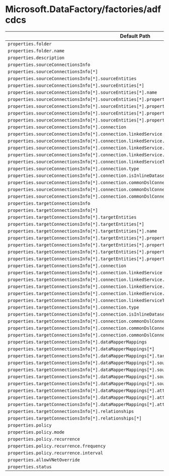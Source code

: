 # Microsoft.DataFactory/factories/adfcdcs

| Default Path | Alias |
|---|---|
| `properties.folder` | `Microsoft.DataFactory/factories/adfcdcs/folder` |
| `properties.folder.name` | `Microsoft.DataFactory/factories/adfcdcs/folder.name` |
| `properties.description` | `Microsoft.DataFactory/factories/adfcdcs/description` |
| `properties.sourceConnectionsInfo` | `Microsoft.DataFactory/factories/adfcdcs/sourceConnectionsInfo` |
| `properties.sourceConnectionsInfo[*]` | `Microsoft.DataFactory/factories/adfcdcs/sourceConnectionsInfo[*]` |
| `properties.sourceConnectionsInfo[*].sourceEntities` | `Microsoft.DataFactory/factories/adfcdcs/sourceConnectionsInfo[*].sourceEntities` |
| `properties.sourceConnectionsInfo[*].sourceEntities[*]` | `Microsoft.DataFactory/factories/adfcdcs/sourceConnectionsInfo[*].sourceEntities[*]` |
| `properties.sourceConnectionsInfo[*].sourceEntities[*].name` | `Microsoft.DataFactory/factories/adfcdcs/sourceConnectionsInfo[*].sourceEntities[*].name` |
| `properties.sourceConnectionsInfo[*].sourceEntities[*].properties.schema` | `Microsoft.DataFactory/factories/adfcdcs/sourceConnectionsInfo[*].sourceEntities[*].schema` |
| `properties.sourceConnectionsInfo[*].sourceEntities[*].properties.schema[*]` | `Microsoft.DataFactory/factories/adfcdcs/sourceConnectionsInfo[*].sourceEntities[*].schema[*]` |
| `properties.sourceConnectionsInfo[*].sourceEntities[*].properties.dslConnectorProperties` | `Microsoft.DataFactory/factories/adfcdcs/sourceConnectionsInfo[*].sourceEntities[*].dslConnectorProperties` |
| `properties.sourceConnectionsInfo[*].sourceEntities[*].properties.dslConnectorProperties[*]` | `Microsoft.DataFactory/factories/adfcdcs/sourceConnectionsInfo[*].sourceEntities[*].dslConnectorProperties[*]` |
| `properties.sourceConnectionsInfo[*].connection` | `Microsoft.DataFactory/factories/adfcdcs/sourceConnectionsInfo[*].connection` |
| `properties.sourceConnectionsInfo[*].connection.linkedService` | `Microsoft.DataFactory/factories/adfcdcs/sourceConnectionsInfo[*].connection.linkedService` |
| `properties.sourceConnectionsInfo[*].connection.linkedService.type` | `Microsoft.DataFactory/factories/adfcdcs/sourceConnectionsInfo[*].connection.linkedService.type` |
| `properties.sourceConnectionsInfo[*].connection.linkedService.referenceName` | `Microsoft.DataFactory/factories/adfcdcs/sourceConnectionsInfo[*].connection.linkedService.referenceName` |
| `properties.sourceConnectionsInfo[*].connection.linkedService.parameters` | `Microsoft.DataFactory/factories/adfcdcs/sourceConnectionsInfo[*].connection.linkedService.parameters` |
| `properties.sourceConnectionsInfo[*].connection.linkedServiceType` | `Microsoft.DataFactory/factories/adfcdcs/sourceConnectionsInfo[*].connection.linkedServiceType` |
| `properties.sourceConnectionsInfo[*].connection.type` | `Microsoft.DataFactory/factories/adfcdcs/sourceConnectionsInfo[*].connection.type` |
| `properties.sourceConnectionsInfo[*].connection.isInlineDataset` | `Microsoft.DataFactory/factories/adfcdcs/sourceConnectionsInfo[*].connection.isInlineDataset` |
| `properties.sourceConnectionsInfo[*].connection.commonDslConnectorProperties` | `Microsoft.DataFactory/factories/adfcdcs/sourceConnectionsInfo[*].connection.commonDslConnectorProperties` |
| `properties.sourceConnectionsInfo[*].connection.commonDslConnectorProperties[*]` | `Microsoft.DataFactory/factories/adfcdcs/sourceConnectionsInfo[*].connection.commonDslConnectorProperties[*]` |
| `properties.sourceConnectionsInfo[*].connection.commonDslConnectorProperties[*].name` | `Microsoft.DataFactory/factories/adfcdcs/sourceConnectionsInfo[*].connection.commonDslConnectorProperties[*].name` |
| `properties.targetConnectionsInfo` | `Microsoft.DataFactory/factories/adfcdcs/targetConnectionsInfo` |
| `properties.targetConnectionsInfo[*]` | `Microsoft.DataFactory/factories/adfcdcs/targetConnectionsInfo[*]` |
| `properties.targetConnectionsInfo[*].targetEntities` | `Microsoft.DataFactory/factories/adfcdcs/targetConnectionsInfo[*].targetEntities` |
| `properties.targetConnectionsInfo[*].targetEntities[*]` | `Microsoft.DataFactory/factories/adfcdcs/targetConnectionsInfo[*].targetEntities[*]` |
| `properties.targetConnectionsInfo[*].targetEntities[*].name` | `Microsoft.DataFactory/factories/adfcdcs/targetConnectionsInfo[*].targetEntities[*].name` |
| `properties.targetConnectionsInfo[*].targetEntities[*].properties.schema` | `Microsoft.DataFactory/factories/adfcdcs/targetConnectionsInfo[*].targetEntities[*].schema` |
| `properties.targetConnectionsInfo[*].targetEntities[*].properties.schema[*]` | `Microsoft.DataFactory/factories/adfcdcs/targetConnectionsInfo[*].targetEntities[*].schema[*]` |
| `properties.targetConnectionsInfo[*].targetEntities[*].properties.dslConnectorProperties` | `Microsoft.DataFactory/factories/adfcdcs/targetConnectionsInfo[*].targetEntities[*].dslConnectorProperties` |
| `properties.targetConnectionsInfo[*].targetEntities[*].properties.dslConnectorProperties[*]` | `Microsoft.DataFactory/factories/adfcdcs/targetConnectionsInfo[*].targetEntities[*].dslConnectorProperties[*]` |
| `properties.targetConnectionsInfo[*].connection` | `Microsoft.DataFactory/factories/adfcdcs/targetConnectionsInfo[*].connection` |
| `properties.targetConnectionsInfo[*].connection.linkedService` | `Microsoft.DataFactory/factories/adfcdcs/targetConnectionsInfo[*].connection.linkedService` |
| `properties.targetConnectionsInfo[*].connection.linkedService.type` | `Microsoft.DataFactory/factories/adfcdcs/targetConnectionsInfo[*].connection.linkedService.type` |
| `properties.targetConnectionsInfo[*].connection.linkedService.referenceName` | `Microsoft.DataFactory/factories/adfcdcs/targetConnectionsInfo[*].connection.linkedService.referenceName` |
| `properties.targetConnectionsInfo[*].connection.linkedService.parameters` | `Microsoft.DataFactory/factories/adfcdcs/targetConnectionsInfo[*].connection.linkedService.parameters` |
| `properties.targetConnectionsInfo[*].connection.linkedServiceType` | `Microsoft.DataFactory/factories/adfcdcs/targetConnectionsInfo[*].connection.linkedServiceType` |
| `properties.targetConnectionsInfo[*].connection.type` | `Microsoft.DataFactory/factories/adfcdcs/targetConnectionsInfo[*].connection.type` |
| `properties.targetConnectionsInfo[*].connection.isInlineDataset` | `Microsoft.DataFactory/factories/adfcdcs/targetConnectionsInfo[*].connection.isInlineDataset` |
| `properties.targetConnectionsInfo[*].connection.commonDslConnectorProperties` | `Microsoft.DataFactory/factories/adfcdcs/targetConnectionsInfo[*].connection.commonDslConnectorProperties` |
| `properties.targetConnectionsInfo[*].connection.commonDslConnectorProperties[*]` | `Microsoft.DataFactory/factories/adfcdcs/targetConnectionsInfo[*].connection.commonDslConnectorProperties[*]` |
| `properties.targetConnectionsInfo[*].connection.commonDslConnectorProperties[*].name` | `Microsoft.DataFactory/factories/adfcdcs/targetConnectionsInfo[*].connection.commonDslConnectorProperties[*].name` |
| `properties.targetConnectionsInfo[*].dataMapperMappings` | `Microsoft.DataFactory/factories/adfcdcs/targetConnectionsInfo[*].dataMapperMappings` |
| `properties.targetConnectionsInfo[*].dataMapperMappings[*]` | `Microsoft.DataFactory/factories/adfcdcs/targetConnectionsInfo[*].dataMapperMappings[*]` |
| `properties.targetConnectionsInfo[*].dataMapperMappings[*].targetEntityName` | `Microsoft.DataFactory/factories/adfcdcs/targetConnectionsInfo[*].dataMapperMappings[*].targetEntityName` |
| `properties.targetConnectionsInfo[*].dataMapperMappings[*].sourceEntityName` | `Microsoft.DataFactory/factories/adfcdcs/targetConnectionsInfo[*].dataMapperMappings[*].sourceEntityName` |
| `properties.targetConnectionsInfo[*].dataMapperMappings[*].sourceConnectionReference` | `Microsoft.DataFactory/factories/adfcdcs/targetConnectionsInfo[*].dataMapperMappings[*].sourceConnectionReference` |
| `properties.targetConnectionsInfo[*].dataMapperMappings[*].sourceConnectionReference.connectionName` | `Microsoft.DataFactory/factories/adfcdcs/targetConnectionsInfo[*].dataMapperMappings[*].sourceConnectionReference.connectionName` |
| `properties.targetConnectionsInfo[*].dataMapperMappings[*].sourceConnectionReference.type` | `Microsoft.DataFactory/factories/adfcdcs/targetConnectionsInfo[*].dataMapperMappings[*].sourceConnectionReference.type` |
| `properties.targetConnectionsInfo[*].dataMapperMappings[*].attributeMappingInfo` | `Microsoft.DataFactory/factories/adfcdcs/targetConnectionsInfo[*].dataMapperMappings[*].attributeMappingInfo` |
| `properties.targetConnectionsInfo[*].dataMapperMappings[*].attributeMappingInfo.attributeMappings` | `Microsoft.DataFactory/factories/adfcdcs/targetConnectionsInfo[*].dataMapperMappings[*].attributeMappingInfo.attributeMappings` |
| `properties.targetConnectionsInfo[*].dataMapperMappings[*].attributeMappingInfo.attributeMappings[*]` | `Microsoft.DataFactory/factories/adfcdcs/targetConnectionsInfo[*].dataMapperMappings[*].attributeMappingInfo.attributeMappings[*]` |
| `properties.targetConnectionsInfo[*].relationships` | `Microsoft.DataFactory/factories/adfcdcs/targetConnectionsInfo[*].relationships` |
| `properties.targetConnectionsInfo[*].relationships[*]` | `Microsoft.DataFactory/factories/adfcdcs/targetConnectionsInfo[*].relationships[*]` |
| `properties.policy` | `Microsoft.DataFactory/factories/adfcdcs/policy` |
| `properties.policy.mode` | `Microsoft.DataFactory/factories/adfcdcs/policy.mode` |
| `properties.policy.recurrence` | `Microsoft.DataFactory/factories/adfcdcs/policy.recurrence` |
| `properties.policy.recurrence.frequency` | `Microsoft.DataFactory/factories/adfcdcs/policy.recurrence.frequency` |
| `properties.policy.recurrence.interval` | `Microsoft.DataFactory/factories/adfcdcs/policy.recurrence.interval` |
| `properties.allowVNetOverride` | `Microsoft.DataFactory/factories/adfcdcs/allowVNetOverride` |
| `properties.status` | `Microsoft.DataFactory/factories/adfcdcs/status` |

